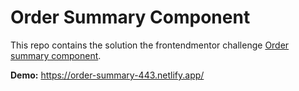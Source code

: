 # Order Summary Component

This repo contains the solution the frontendmentor challenge [Order summary component](https://www.frontendmentor.io/challenges/order-summary-component-QlPmajDUj).

**Demo:** https://order-summary-443.netlify.app/
